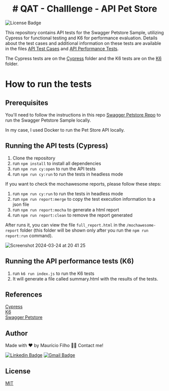 <h1 align="center">#  QAT - Challlenge - API Pet Store</h1>

![License Badge](https://img.shields.io/badge/license-MIT-brightgreen)

This repository contains API tests for the Swagger Petstore Sample, utilizing Cypress for functional testing and K6 for performance evaluation. Details about the test cases and additional information on these tests are available in the files [API Test Cases](https://docs.google.com/document/d/1LyM_RDAhTWVEbXo66bLsyZmVbV0WBeek9Gz1JzHQTk0/edit?usp=sharing) and [API Performance Tests](https://docs.google.com/document/d/1c48C7f5ieR8C0-1Uq_2epuvZPrV_U8ElK97FI_lVOjU/edit?usp=sharing).

The Cypress tests are on the [Cypress](https://github.com/Maubh/qat-api-challenge/tree/main/cypress) folder and the K6 tests are on the [K6](https://github.com/Maubh/qat-api-challenge/tree/main/k6) folder.

# How to run the tests
## Prerequisites
You'll need to follow the instructions in this repo [Swagger Petstore Repo](https://github.com/swagger-api/swagger-petstore) to run the Swagger Petstore Sample locally.

In my case, I used Docker to run the Pet Store API locally.

## Running the API tests (Cypress)

1. Clone the repository
2. run `npm install` to install all dependencies
3. run `npm run cy:open` to run the API tests
4. run `npm run cy:run` to run the tests in headless mode

If you want to check the mochawesome reports, please follow these steps:
1. run `npm run cy:run` to run the tests in headless mode
2. run `npm run report:merge` to copy the test execution information to a json file
3. run `npm run report:mocha` to generate a html report
4. run `npm run report:clean` to remove the report generated

After runs it, you can view the file `full_report.html` in the `/mochawesome-report` folder (this folder will be shown only after you run the `npm run report:run` command).

![Screenshot 2024-03-24 at 20 41 25](https://github.com/Maubh/qat-api-challenge/assets/5679998/ddefcb51-63d7-430b-a52d-395a0c8ea341)

## Running the API performance tests (K6)
1. run `k6 run index.js` to run the K6 tests
2. It will generate a file called summary.html with the results of the tests.

## References

[Cypress](https://docs.cypress.io/guides/overview/why-cypress)<br>
[K6](https://k6.io/docs/)<br>
[Swagger Petstore](https://petstore3.swagger.io/)<br>

## Author

Made with ❤️ by Maurício Filho 👋🏽 Contact me!

[![Linkedin Badge](https://img.shields.io/badge/LinkedIn-0077B5?style=for-the-badge&logo=linkedin&logoColor=white)](https://www.linkedin.com/in/mauriciofilho) 
[![Gmail Badge](https://img.shields.io/badge/Gmail-D14836?style=for-the-badge&logo=gmail&logoColor=white)](mailto:msvasconcelos.filho@gmail.com)

## License
[MIT](https://choosealicense.com/licenses/mit/)
